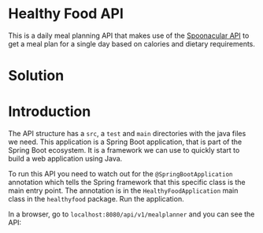 # Healthy Food API
This is a daily meal planning API that makes use of the [Spoonacular API](https://spoonacular.com/food-api) 
to get a meal plan for a single day based on calories and dietary requirements.

# Solution

# Introduction

The API structure has a `src`, a `test` and `main` directories with the java files we need. 
This application is a Spring Boot application, that is part of the Spring Boot ecosystem. 
It is a framework we can use to quickly start to build a web application using Java.

To run this API you need to watch out for the `@SpringBootApplication` annotation which 
tells the Spring framework that this specific class is the main entry point. 
The annotation is in the `HealthyFoodApplication` main class in the `healthyfood` 
package. Run the application.

In a browser, go to `localhost:8080/api/v1/mealplanner` and you can see the API:







